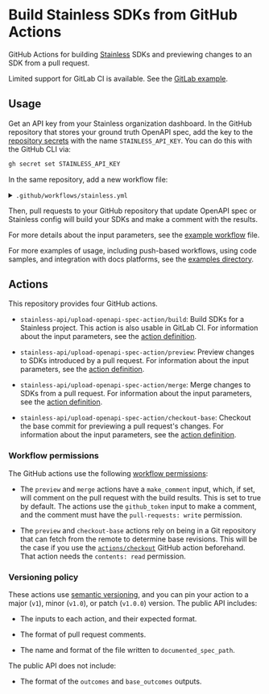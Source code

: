 # Build Stainless SDKs from GitHub Actions

GitHub Actions for building [Stainless](https://stainless.com/) SDKs and
previewing changes to an SDK from a pull request.

Limited support for GitLab CI is available. See the
[GitLab example](./examples/push_gitlab.yml).

## Usage

Get an API key from your Stainless organization dashboard. In the GitHub
repository that stores your ground truth OpenAPI spec, add the key to the
[repository secrets](https://docs.github.com/en/actions/security-for-github-actions/security-guides/using-secrets-in-github-actions#creating-secrets-for-a-repository)
with the name `STAINLESS_API_KEY`. You can do this with the GitHub CLI via:

```bash
gh secret set STAINLESS_API_KEY
```

In the same repository, add a new workflow file:

<details>
<summary><code>.github/workflows/stainless.yml</code></summary>

```yml
name: Build SDKs for pull request

on:
  pull_request:
    types:
      - opened
      - synchronize
      - reopened
      - closed

concurrency:
  group: ${{ github.workflow }}-${{ github.event.pull_request.number }}
  cancel-in-progress: true

env:
  STAINLESS_ORG: YOUR_ORG
  STAINLESS_PROJECT: YOUR_PROJECT
  OAS_PATH: YOUR_OAS_PATH

jobs:
  preview:
    if: github.event.action != 'closed'
    runs-on: ubuntu-latest
    permissions:
      contents: read
      pull-requests: write
    steps:
      - name: Checkout repository
        uses: actions/checkout@v4
        with:
          fetch-depth: 2

      - name: Run preview builds
        uses: stainless-api/upload-openapi-spec-action/preview@v1
        with:
          stainless_api_key: ${{ secrets.STAINLESS_API_KEY }}
          org: ${{ env.STAINLESS_ORG }}
          project: ${{ env.STAINLESS_PROJECT }}
          oas_path: ${{ env.OAS_PATH }}

  merge:
    if: github.event.action == 'closed' && github.event.pull_request.merged == true
    runs-on: ubuntu-latest
    permissions:
      contents: read
      pull-requests: write
    steps:
      - name: Checkout repository
        uses: actions/checkout@v4
        with:
          fetch-depth: 2

      - name: Run merge build
        uses: stainless-api/upload-openapi-spec-action/merge@v1
        with:
          stainless_api_key: ${{ secrets.STAINLESS_API_KEY }}
          org: ${{ env.STAINLESS_ORG }}
          project: ${{ env.STAINLESS_PROJECT }}
          oas_path: ${{ env.OAS_PATH }}
```
</details>

Then, pull requests to your GitHub repository that update OpenAPI spec or
Stainless config will build your SDKs and make a comment with the results.

For more details about the input parameters, see the
[example workflow](./examples/pull_request.yml) file.

For more examples of usage, including push-based workflows, using code samples,
and integration with docs platforms, see the [examples directory](./examples).

## Actions

This repository provides four GitHub actions.

- `stainless-api/upload-openapi-spec-action/build`: Build SDKs for a Stainless
project. This action is also usable in GitLab CI. For information about the
input parameters, see the [action definition](./build/action.yml).

- `stainless-api/upload-openapi-spec-action/preview`: Preview changes to SDKs
introduced by a pull request. For information about the input parameters, see
the [action definition](./preview/action.yml).

- `stainless-api/upload-openapi-spec-action/merge`: Merge changes to SDKs from
a pull request. For information about the input parameters, see the [action
definition](./merge/action.yml).

- `stainless-api/upload-openapi-spec-action/checkout-base`: Checkout the base
commit for previewing a pull request's changes. For information about the input
parameters, see the [action definition](./checkout-base/action.yml).

### Workflow permissions

The GitHub actions use the following
[workflow permissions](https://docs.github.com/en/actions/writing-workflows/workflow-syntax-for-github-actions#jobsjob_idpermissions):

- The `preview` and `merge` actions have a `make_comment` input, which, if set,
will comment on the pull request with the build results. This is set to true by
default. The actions use the `github_token` input to make a comment, and the
comment must have the `pull-requests: write` permission.

- The `preview` and `checkout-base` actions rely on being in a Git repository
that can fetch from the remote to determine base revisions. This will be the
case if you use the [`actions/checkout`](https://github.com/actions/checkout)
GitHub action beforehand. That action needs the `contents: read` permission.

### Versioning policy

These actions use [semantic versioning](https://semver.org/), and you can pin
your action to a major (`v1`), minor (`v1.0`), or patch (`v1.0.0`) version.
The public API includes:

- The inputs to each action, and their expected format.

- The format of pull request comments.

- The name and format of the file written to `documented_spec_path`.

The public API does not include:

- The format of the `outcomes` and `base_outcomes` outputs.
